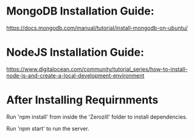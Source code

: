 # MongoDB Installation Guide:
https://docs.mongodb.com/manual/tutorial/install-mongodb-on-ubuntu/

# NodeJS Installation Guide:
https://www.digitalocean.com/community/tutorial_series/how-to-install-node-js-and-create-a-local-development-environment


# After Installing Requirnments

Run 'npm install' from inside the 'Zerozill' folder to install dependencies.

Run 'npm start' to run the server.